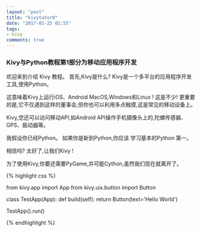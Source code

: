 ```yaml
---
layout: "post"
title: "kivytutor0"
date: "2017-01-25 01:55"
tags:
- kivy
comments: true
---
```


### Kivy与Python教程第1部分为移动应用程序开发

欢迎来到介绍 Kivy 教程。 首先,Kivy是什么? Kivy是一个多平台的应用程序开发工具,使用Python。

这意味着Kivy上运行iOS、Android MacOS,Windows和Linux ! 这是不少! 更重要的是,它不仅遇到这样的董事会,但你也可以利用多点触摸,这是常见的移动设备上。

Kivy,您还可以访问移动API,如Android API操作手机摄像头上的,陀螺传感器、GPS、振动器等。

我假设你已经Python。 如果你是新到Python,你应该 学习基本的Python 第一。

相信吗? 太好了,让我们Kivy !

为了使用Kivy,你要还需要PyGame,并可能Cython,虽然我们现在就离开了。

{% highlight css %}

from kivy.app import App
from kivy.uix.button import Button

class TestApp(App):
    def build(self):
        return Button(text='Hello World')

TestApp().run()

{% endhighlight %}
